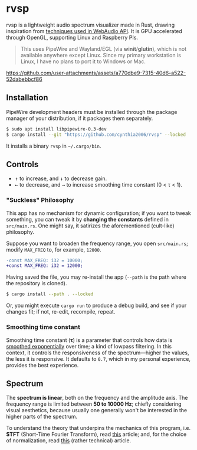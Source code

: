 # rvsp
rvsp is a lightweight audio spectrum visualizer made in Rust, drawing inspiration from [techniques used in WebAudio API][1]. It is GPU accelerated through OpenGL, supporting Linux and Raspberry PIs. 

> This uses PipeWire and Wayland/EGL (via **winit**/**glutin**), which is not available anywhere except Linux. Since my primary workstation is Linux, I have no plans to port it to Windows or Mac.

https://github.com/user-attachments/assets/a770dbe9-7315-40d6-a522-52dabebbcf86

## Installation

PipeWire development headers must be installed through the package manager of your distribution, if it packages them separately.

```sh
$ sudo apt install libpipewire-0.3-dev
$ cargo install --git "https://github.com/cynthia2006/rvsp" --locked
```

It installs a binary `rvsp` in `~/.cargo/bin`.

## Controls

- <kbd>↑</kbd> to increase, and <kbd>↓</kbd> to decrease gain.
- <kbd>←</kbd> to decrease, and <kbd>→</kbd> to increase smoothing time constant (0 < τ < 1).

### "Suckless" Philosophy

This app has no mechanism for dynamic configuration; if you want to tweak something, you can tweak it by **changing the constants** defined in `src/main.rs`. One might say, it satirizes the aforementioned (cult-like) philosophy.

Suppose you want to broaden the frequency range, you open `src/main.rs`; modify `MAX_FREQ` to, for example, `12000`.

```diff
-const MAX_FREQ: i32 = 10000;
+const MAX_FREQ: i32 = 12000;
```

Having saved the file, you may re-install the app (`--path` is the path where the repository is cloned).

```sh
$ cargo install --path . --locked
```

Or, you might execute `cargo run` to produce a debug build, and see if your changes fit; if not, re-edit, recompile, repeat.

### Smoothing time constant
Smoothing time constant (**τ**) is a parameter that controls how data is [smoothed exponentially](https://en.wikipedia.org/wiki/Exponential_smoothing) over time; a kind of lowpass filtering. In this context, it controls the responsiveness of the spectrum—higher the values, the less it is responsive. It defaults to `0.7`, which in my personal experience, provides the best experience.

## Spectrum

The **spectrum is linear**, both on the frequency and the amplitude axis. The frequency range is limited between **50 to 10000 Hz**; chiefly considering visual aesthetics, because usually one generally won't be interested in the higher parts of the spectrum.

To understand the theory that underpins the mechanics of this program, i.e. **STFT** (Short-Time Fourier Transform), read [this](https://brianmcfee.net/dstbook-site/content/ch09-stft/intro.html) article; and, for the choice of normalization, read [this](https://appliedacousticschalmers.github.io/scaling-of-the-dft/AES2020_eBrief/#31--scaling-of-dft-spectra-of-discrete-tones) (rather technical) article.

[1]: https://webaudio.github.io/web-audio-api/#fft-windowing-and-smoothing-over-time




